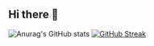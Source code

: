 ## Hi there 👋
![Anurag's GitHub stats](https://github-readme-stats.vercel.app/api?username=anuraghazra&theme=dark&show_icons=true)
[![GitHub Streak](https://streak-stats.demolab.com?user=Worldsleaks&theme=highcontrast)](https://git.io/streak-stats)

<!--
**Worldsleaks/worldsleaks** is a ✨ _special_ ✨ repository because its `README.md` (this file) appears on your GitHub profile.

Here are some ideas to get you started:

- 🔭 I’m currently working on ...
- 🌱 I’m currently learning ...
- 👯 I’m looking to collaborate on ...
- 🤔 I’m looking for help with ...
- 💬 Ask me about ...
- 📫 How to reach me: ...
- 😄 Pronouns: ...
- ⚡ Fun fact: ...
-->
